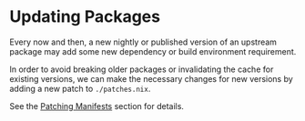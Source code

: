 # Updating Packages

Every now and then, a new nightly or published version of an upstream package
may add some new dependency or build environment requirement.

In order to avoid breaking older packages or invalidating the cache for existing
versions, we can make the necessary changes for new versions by adding a new
patch to `./patches.nix`.

See the [Patching
Manifests](./internals/providing-packages.md#patching-manifests) section for
details.
